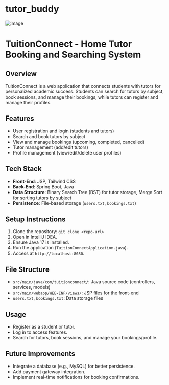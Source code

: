 # tutor_buddy

![image](https://github.com/user-attachments/assets/7ebcf3f6-0eb3-454b-b693-2057402a9472)
# TuitionConnect - Home Tutor Booking and Searching System

## Overview
TuitionConnect is a web application that connects students with tutors for personalized academic success. Students can search for tutors by subject, book sessions, and manage their bookings, while tutors can register and manage their profiles.

## Features
- User registration and login (students and tutors)
- Search and book tutors by subject
- View and manage bookings (upcoming, completed, cancelled)
- Tutor management (add/edit tutors)
- Profile management (view/edit/delete user profiles)

## Tech Stack
- **Front-End**: JSP, Tailwind CSS
- **Back-End**: Spring Boot, Java
- **Data Structure**: Binary Search Tree (BST) for tutor storage, Merge Sort for sorting tutors by subject
- **Persistence**: File-based storage (`users.txt`, `bookings.txt`)

## Setup Instructions
1. Clone the repository: `git clone <repo-url>`
2. Open in IntelliJ IDEA.
3. Ensure Java 17 is installed.
4. Run the application (`TuitionConnectApplication.java`).
5. Access at `http://localhost:8080`.

## File Structure
- `src/main/java/com/tuitionconnect/`: Java source code (controllers, services, models)
- `src/main/webapp/WEB-INF/views/`: JSP files for the front-end
- `users.txt`, `bookings.txt`: Data storage files

## Usage
- Register as a student or tutor.
- Log in to access features.
- Search for tutors, book sessions, and manage your bookings/profile.

## Future Improvements
- Integrate a database (e.g., MySQL) for better persistence.
- Add payment gateway integration.
- Implement real-time notifications for booking confirmations.